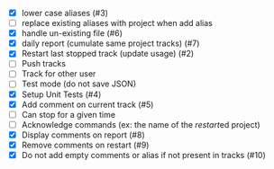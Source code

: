 - [x] lower case aliases (#3)
- [ ] replace existing aliases with project when add alias
- [x] handle un-existing file (#6)
- [x] daily report (cumulate same project tracks) (#7)
- [x] Restart last stopped track (update usage) (#2)
- [ ] Push tracks
- [ ] Track for other user
- [ ] Test mode (do not save JSON)
- [x] Setup Unit Tests (#4)
- [x] Add comment on current track (#5)
- [ ] Can stop for a given time
- [ ] Acknowledge commands (ex: the name of the *restart*ed project)
- [x] Display comments on report (#8)
- [x] Remove comments on restart (#9)
- [x] Do not add empty comments or alias if not present in tracks (#10)

